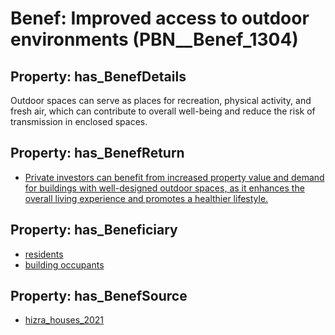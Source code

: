 # Benef: __Improved access to outdoor environments__ (PBN__Benef_1304)

## Property: has_BenefDetails

Outdoor spaces can serve as places for recreation, physical activity, and fresh air, which can contribute to overall well-being and reduce the risk of transmission in enclosed spaces.

## Property: has_BenefReturn

* [Private investors can benefit from increased property value and demand for buildings with well-designed outdoor spaces, as it enhances the overall living experience and promotes a healthier lifestyle.](../BenefReturn/PBN__BenefReturn_1474)

## Property: has_Beneficiary

* [residents](../Stakeholder/PBN__Stakeholder_59)
* [building occupants](../Stakeholder/PBN__Stakeholder_97)

## Property: has_BenefSource

* [hizra_houses_2021](../Article/PBN__Article_277)

